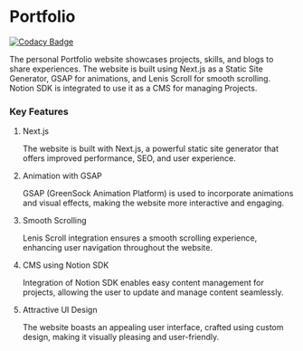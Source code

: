 # Portfolio

[![Codacy Badge](https://api.codacy.com/project/badge/Grade/01ee9e76681842a88d8586d8de50734b)](https://app.codacy.com/gh/Drish-xD/Devfolio?utm_source=github.com&utm_medium=referral&utm_content=Drish-xD/Devfolio&utm_campaign=Badge_Grade)

The personal Portfolio website showcases projects, skills, and blogs to share experiences. The website is built using Next.js as a Static Site Generator, GSAP for animations, and Lenis Scroll for smooth scrolling. Notion SDK is integrated to use it as a CMS for managing Projects.

### Key Features

1. Next.js

   The website is built with Next.js, a powerful static site generator that offers improved performance, SEO, and user experience.

2. Animation with GSAP

   GSAP (GreenSock Animation Platform) is used to incorporate animations and visual effects, making the website more interactive and engaging.

3. Smooth Scrolling

   Lenis Scroll integration ensures a smooth scrolling experience, enhancing user navigation throughout the website.

4. CMS using Notion SDK

   Integration of Notion SDK enables easy content management for projects, allowing the user to update and manage content seamlessly.

5. Attractive UI Design

   The website boasts an appealing user interface, crafted using custom design, making it visually pleasing and user-friendly.
